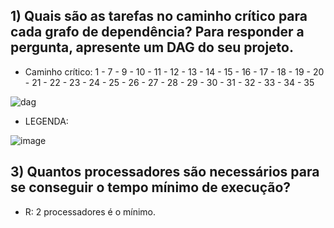 ## 1) Quais são as tarefas no caminho crítico para cada grafo de dependência? Para responder a pergunta, apresente um DAG do seu projeto.  
  
- Caminho crítico: 1 - 7 - 9 - 10 - 11 - 12 - 13 - 14 - 15 - 16 - 17 - 18 - 19 - 20 - 21 - 22 - 23 - 24 - 25 - 26 - 27 - 28 - 29 - 30 - 31 - 32 - 33 - 34 - 35
  
![dag](https://user-images.githubusercontent.com/16262291/197428542-45bff0a7-80cc-43cf-a797-6221cfb2c29c.png)  
  
- LEGENDA:   

![image](https://user-images.githubusercontent.com/74507357/197428629-35298324-d85d-4eed-86ef-3c338aee6b4e.png)  
  
  
  
  
## 3) Quantos processadores são necessários para se conseguir o tempo mínimo de execução?  
- R: 2 processadores é o mínimo.
